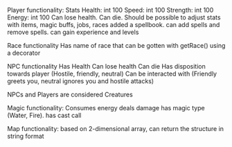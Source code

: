 
Player functionality:
Stats
Health: int 100
Speed: int 100
Strength: int 100
Energy: int 100
Can lose health.
Can die.
Should be possible to adjust stats with items, magic buffs, jobs, races
added a spellbook. can add spells and remove spells.
can gain experience and levels

Race functionality
Has name of race that can be gotten with getRace() using a decorator

NPC functionality
Has Health
Can lose health
Can die
Has disposition towards player (Hostile, friendly, neutral)
Can be interacted with (Friendly greets you, neutral ignores you and hostile attacks)

NPCs and Players are considered Creatures

Magic functionality:
Consumes energy
deals damage
has magic type (Water, Fire).
has cast call

Map functionality:
based on 2-dimensional array, can return the structure in string format
